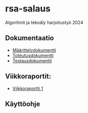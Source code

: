 # rsa-salaus

Algoritmit ja tekoäly harjoitustyö 2024

## Dokumentaatio

- [Määrittelydokumentti](https://github.com/evas3/rsa-salaus/docs/maarittelydokumentti.md)
- [Toteutusdokumentti](https://github.com/evas3/rsa-salaus/docs/toteutusdokumentti.md)
- [Testausdokumentti](https://github.com/evas3/rsa-salaus/docs/testausdokumentti.md)

## Viikkoraportit:

- [Viikkoraportti 1](https://github.com/evas3/rsa-salaus/docs/viikkoraportti1.md)

## Käyttöohje
